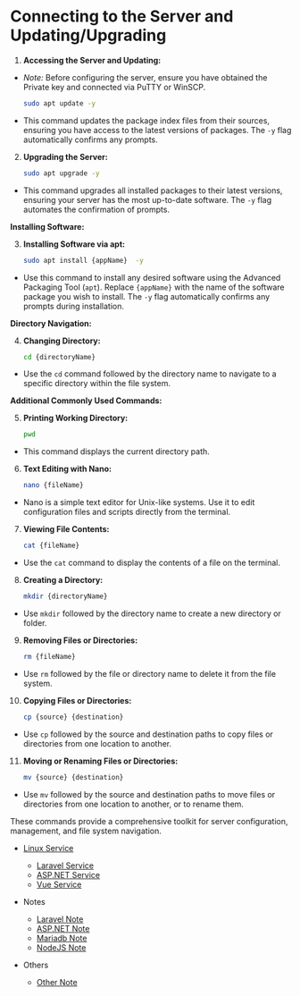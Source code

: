 
 # Connecting to the Server and Updating/Upgrading

1.  **Accessing the Server and Updating:**

-  *Note:* Before configuring the server, ensure you have obtained the Private key and connected via PuTTY or WinSCP.
	```bash
	sudo apt update -y
	```
- This command updates the package index files from their sources, ensuring you have access to the latest versions of packages. The `-y` flag automatically confirms any prompts.

2.  **Upgrading the Server:**
	```bash
	sudo apt upgrade -y
	```
- This command upgrades all installed packages to their latest versions, ensuring your server has the most up-to-date software. The `-y` flag automates the confirmation of prompts.

**Installing Software:**

3.  **Installing Software via apt:**
	```bash
	sudo apt install {appName}  -y
	```
- Use this command to install any desired software using the Advanced Packaging Tool (`apt`). Replace `{appName}` with the name of the software package you wish to install. The `-y` flag automatically confirms any prompts during installation.

**Directory Navigation:**

4.  **Changing Directory:**
	```bash
	cd {directoryName}
	```
- Use the `cd` command followed by the directory name to navigate to a specific directory within the file system.

**Additional Commonly Used Commands:**

5.  **Printing Working Directory:**

	```bash
	pwd
	```
- This command displays the current directory path.
6.  **Text Editing with Nano:**
	```bash
	nano {fileName}
	```
- Nano is a simple text editor for Unix-like systems. Use it to edit configuration files and scripts directly from the terminal.

7.  **Viewing File Contents:**
	```bash
	cat {fileName}
	```
- Use the `cat` command to display the contents of a file on the terminal.
8.  **Creating a Directory:**
	```bash
	mkdir {directoryName}
	```
- Use `mkdir` followed by the directory name to create a new directory or folder.
9.  **Removing Files or Directories:**
	```bash
	rm {fileName}
	```
- Use `rm` followed by the file or directory name to delete it from the file system.
10.  **Copying Files or Directories:**
		```bash
		cp {source} {destination}
		```
- Use `cp` followed by the source and destination paths to copy files or directories from one location to another.
11.  **Moving or Renaming Files or Directories:**
		```bash
		mv {source} {destination}
		```

- Use `mv` followed by the source and destination paths to move files or directories from one location to another, or to rename them.

These commands provide a comprehensive toolkit for server configuration, management, and file system navigation.

 -  [Linux Service](Service.md)
	- [Laravel Service](etc/systemd/system/laravel.service)
    - [ASP.NET Service](etc/systemd/system/dotnet.service) 
    - [Vue Service](etc/systemd/system/vue.service) 
- Notes
	-  [Laravel Note](Laravel.md)
	-  [ASP.NET Note](ASP.NET.md)
	-  [Mariadb Note](Mariadb.md)
	-  [NodeJS Note](NodeJS.md)

 - Others
	- [Other Note](Other.md)
